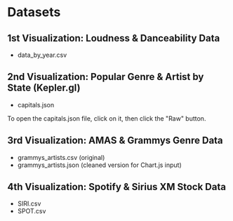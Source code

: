 # Datasets

## 1st Visualization: Loudness & Danceability Data

- data_by_year.csv

## 2nd Visualization: Popular Genre & Artist by State (Kepler.gl)

- capitals.json

To open the capitals.json file, click on it, then click the "Raw" button.

## 3rd Visualization: AMAS & Grammys Genre Data

- grammys_artists.csv (original)
- grammys_artists.json (cleaned version for Chart.js input)

## 4th Visualization: Spotify & Sirius XM Stock Data

- SIRI.csv
- SPOT.csv
